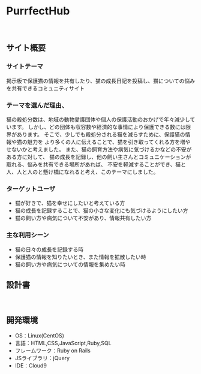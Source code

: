 # PurrfectHub
​
## サイト概要

### サイトテーマ

掲示板で保護猫の情報を共有したり、猫の成長日記を投稿し、猫についての悩みを共有できるコミュニティサイト

### テーマを選んだ理由、
猫の殺処分数は、地域の動物愛護団体や個人の保護活動のおかげで年々減少しています。
しかし、どの団体も収容数や経済的な事情により保護できる数には限界があります。
そこで、少しでも殺処分される猫を減らすために、保護猫の情報や猫の魅力を
より多くの人に伝えることで、猫を引き取ってくれる方を増やせないかと考えました。
また、猫の飼育方法や病気に気づけるかなどの不安がある方に対して、
猫の成長を記録し、他の飼い主さんとコミュニケーションが取れる、悩みを共有できる場所があれば、
不安を軽減することができ、猫と人、人と人のと懸け橋になれると考え、このテーマにしました。

### ターゲットユーザ
- 猫が好きで、猫を幸せにしたいと考えている方
- 猫の成長を記録することで、猫の小さな変化にも気づけるようにしたい方
- 猫の飼い方や病気について不安があり、情報共有したい方

### 主な利用シーン
- 猫の日々の成長を記録する時
- 保護猫の情報を知りたいとき、また情報を拡散したい時
- 猫の飼い方や病気についての情報を集めたい時

## 設計書
​
## 開発環境
- OS：Linux(CentOS)
- 言語：HTML,CSS,JavaScript,Ruby,SQL
- フレームワーク：Ruby on Rails
- JSライブラリ：jQuery
- IDE：Cloud9
​



